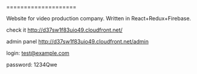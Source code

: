 ====================

Website for video production company. Written in React+Redux+Firebase.

check it http://d37sw1f83uio49.cloudfront.net/

admin panel http://d37sw1f83uio49.cloudfront.net/admin

login: test@example.com

password: 1234Qwe
